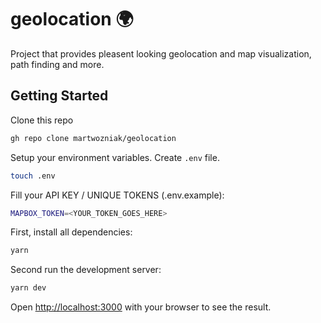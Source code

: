# geolocation 🌍
Project that provides pleasent looking geolocation and map visualization, path finding and more.
## Getting Started

Clone this repo

```bash
gh repo clone martwozniak/geolocation
```

Setup your environment variables. Create `.env` file.

```bash
touch .env
```

Fill your API KEY / UNIQUE TOKENS (.env.example):
```bash
MAPBOX_TOKEN=<YOUR_TOKEN_GOES_HERE>
```

First, install all dependencies:

```bash
yarn
```


Second run the development server:

```bash
yarn dev
```

Open [http://localhost:3000](http://localhost:3000) with your browser to see the result.
